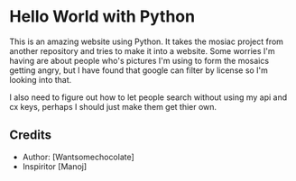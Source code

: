 Hello World with Python
===========================

This is an amazing website using Python.  It takes the mosiac project from another repository and tries to make it into a website.
Some worries I'm having are about people who's pictures I'm using to form the mosaics getting angry, but I have found that 
google can filter by license so I'm looking into that. 

I also need to figure out how to let people search without using my api and cx keys, perhaps I should just make them 
get thier own. 

Credits
--------------------------
* Author: [Wantsomechocolate]
* Inspiritor [Manoj]
